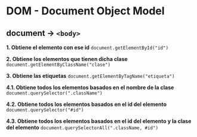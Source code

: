 # DOM - Document Object Model

## document -> `<body>`

**1. Obtiene el elemento con ese id** `document.getElementById("id")`

**2. Obtiene los elementos que tienen dicha clase** `document.getElementByClassName("clase")`

**3. Obtiene las etiquetas** `document.getElementByTagName("etiqueta")`

**4.1. Obtiene todos los elementos basados en el nombre de la clase**  `document.querySelector(".className")`

**4.2. Obtiene todos los elementos basados en el id del elemento** `document.querySelector("#id")`

**4.3. Obtiene todos los elementos basados en el id del elemento y la clase del elemento** `document.querySelectorAll(".className, #id")`
